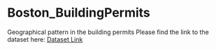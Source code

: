 # Boston_BuildingPermits
Geographical pattern in the building permits
Please find the link to the dataset here:
<a href="https://data.boston.gov/dataset/approved-building-permits/resource/6ddcd912-32a0-43df-9908-63574f8c7e77" target="_blank">Dataset Link</a>
